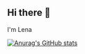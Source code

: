 ## Hi there 👋
I'm Lena

[![Anurag's GitHub stats](https://github-readme-stats.vercel.app/api?username=evoronin)](https://github.com/evoronin/github-readme-stats)

<!--
**elenavoronin/elenavoronin** is a ✨ _special_ ✨ repository because its `README.md` (this file) appears on your GitHub profile.


Here are some ideas to get you started:

- 🔭 I’m currently working on ...
- 🌱 I’m currently learning ...
- 👯 I’m looking to collaborate on ...
- 🤔 I’m looking for help with ...
- 💬 Ask me about ...
- 📫 How to reach me: ...
- 😄 Pronouns: ...
- ⚡ Fun fact: ...
-->

